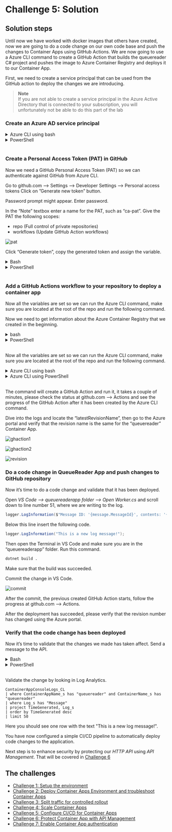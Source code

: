 # Challenge 5: Solution

## Solution steps
Until now we have worked with docker images that others have created, now we are going to do a code change on our own code base and push the changes to Container Apps using GitHub Actions.
We are now going to use a Azure CLI command to create a GitHub Action that builds the queuereader C# project and pushes the image to Azure Container Registry and deploys it to our Container App.

First, we need to create a service principal that can be used from the GitHub action to deploy the changes we are introducing.

> **Note**<br> 
> If you are not able to create a service principal in the Azure Active Directory that is connected to your subscription, you will unfortunately not be able to do this part of the lab



### Create an Azure AD service principal
<details>
  <summary>Azure CLI using bash</summary>

```bash

az ad sp create-for-rbac \
  --name <SERVICE_PRINCIPAL_NAME> \
  --role "contributor" \
  --scopes /subscriptions/<SUBSCRIPTION_ID>/resourceGroups/<RESOURCE_GROUP_NAME> \
  --sdk-auth

```
The return value from this command is a JSON payload, which includes the service principal's `tenantId`, `clientId`, and `clientSecret`.
Set the variables in bash.

```bash
spClientid=[Replace with the clientId of the service principal]
spClientSecret=[Replace with the clientSecret of the service principal]
tenantid=[Replace with the tenantId of the service principal]
```

  </summary>
</details>

<details>
  <summary>PowerShell</summary>

```PowerShell
$sp = New-AzADServicePrincipal -DisplayName <SERVICE_PRINCIPAL_NAME>

New-AzRoleAssignment -ApplicationId $sp.ApplicationId -RoleDefinitionName 'Contributor' -ResourceGroupName <RESOURCE_GROUP_NAME>

$spClientId = $sp.ApplicationId
$spClientSecret = $sp.PasswordCredentials.SecretText
$tenantId = (Get-AzContext | Select-Object -ExpandProperty Tenant).Id

```

  </summary>
</details>
<br>

### Create a Personal Access Token (PAT) in GitHub
Now we need a GitHub Personal Access Token (PAT) so we can authenticate against GitHub from Azure CLI.

Go to github.com --> Settings --> Developer Settings --> Personal access tokens Click on ”Generate new token” button.
 
Password prompt might appear. Enter password.

In the “Note” textbox enter a name for the PAT, such as “ca-pat”.
Give the PAT the following scopes: 
-	repo (Full control of private repositories) 
-	workflows (Update GitHub Action workflows)

![pat](images/pat.png)


Click “Generate token”, copy the generated token and assign the variable. 

<details>
  <summary>Bash</summary>

```bash
ghToken=[Replace with the PAT]
```
Set the "repoUrl" variable, replace <OWNER> with the GitHub account name. 
```bash
repoUrl=https://github.com/<OWNER>/ukth-appinn-containerapps-orderapi

```

  </summary>
</details>

<details>
  <summary>PowerShell</summary>

```PowerShell
$ghToken=[Replace with the PAT]
```
Set the "repoUrl" variable, replace <OWNER> with the GitHub account name. 

```PowerShell
$repoUrl="https://github.com/<OWNER>/ukth-appinn-containerapps-orderapi"

```

  </summary>
</details>
<br>

### Add a GitHub Actions workflow to your repository to deploy a container app
Now all the variables are set so we can run the Azure CLI command, make sure you are located at the root of the repo and run the following command.

Now we need to get information about the Azure Container Registry that we created in the beginning.

<details>
  <summary>bash</summary>


```bash
acrUrl=$(az acr show -n $acr -g $resourceGroup --query 'loginServer' -o tsv)
acrUsername=$(az acr show -n $acr -g $resourceGroup --query 'name' -o tsv)
acrSecret=$(az acr credential show -n $acr -g $resourceGroup --query passwords[0].value -o tsv)
```


  </summary>
</details>

<details>
  <summary>PowerShell</summary>

```PowerShell
$acrUrl = Get-AzContainerRegistry -Name $acr -ResourceGroupName $resourceGroup | Select-Object -ExpandProperty LoginServer
$acrCreds = Get-AzContainerRegistryCredential -Name $acr -ResourceGroupName $resourceGroup
$acrUsername=$acrCreds.Username
$acrSecret=$acrCreds.Password

```

  </summary>
</details>
<br>

Now all the variables are set so we can run the Azure CLI command, make sure you are located at the root of the repo and run the following command.

<details>
  <summary>Azure CLI using bash</summary>


```bash
az containerapp github-action add \
  --repo-url $repoUrl \
  --context-path "./queuereaderapp/Dockerfile" \
  --branch main \
  --name queuereader \
  --resource-group $resourceGroup \
  --registry-url $acrUrl \
  --registry-username $acrUsername \
  --registry-password $acrSecret \
  --service-principal-client-id $spClientid \
  --service-principal-client-secret $spClientSecret \
  --service-principal-tenant-id $tenantid \
  --token $ghToken

```


  </summary>
</details>

<details>
  <summary>Azure CLI using PowerShell</summary>

> **Note**<br>
> Whilst most Azure tasks can be done using native Azure PowerShell commands this is an exception. 
> Hence we will be using AZ CLI tool for this.
> If you havent logged in to Azure CLI you can run the following commands
> ```PowerShell
> # Login into Azure CLI
> az login --use-device-code
>
> # Check you are logged into the right Azure subscription. Inspect the name field
> az account show
>
> # In case not the right subscription
> az account set -s <subscription-id>
>
>```

```PowerShell

az containerapp github-action add \
  --repo-url $repoUrl \
  --context-path "./queuereaderapp/Dockerfile" \
  --branch main \
  --name queuereader \
  --resource-group $resourceGroup \
  --registry-url $acrUrl \
  --registry-username $acrUsername \
  --registry-password $acrSecret \
  --service-principal-client-id $spClientid \
  --service-principal-client-secret $spClientSecret \
  --service-principal-tenant-id $tenantid \
  --token $ghToken
```

  </summary>
</details>
<br>

The command will create a GitHub Action and run it, it takes a couple of minutes, please check the status at github.com --> Actions and see the progress of the GitHub Action after it has been created by the Azure CLI command.

Dive into the logs and locate the “latestRevisionName”, then go to the Azure portal and verify that the revision name is the same for the “queuereader” Container App.

![ghaction1](images/ghaction1.png)

![ghaction2](images/ghaction2.png)

![revision](images/revision.png)


### Do a code change in QueueReader App and push changes to GitHub repository
Now it’s time to do a code change and validate that it has been deployed.

Open _VS Code --> queuereaderapp folder --> Open Worker.cs_ and scroll down to line number 51, where we are writing to the log.  

```c#
logger.LogInformation($"Message ID: '{message.MessageId}', contents: '{message.Body?.ToString()}'");
```
Below this line insert the following code.

```c#
logger.LogInformation("This is a new log message!");
```
Then open the Terminal in VS Code and make sure you are in the “queuereaderapp” folder. Run this command.
```bash
dotnet build . 
```
Make sure that the build was succeeded.

Commit the change in VS Code.

![commit](images/commit.png)

After the commit, the previous created GitHub Action starts, follow the progress at github.com --> Actions.

After the deployment has succeeded, please verify that the revision number has changed using the Azure portal.

### Verify that the code change has been deployed 

Now it’s time to validate that the changes we made has taken affect. Send a message to the API.

<details>
  <summary>Bash</summary>

```bash
curl -X POST $dataURL?message=mynewlogmessage

```

  </summary>
</details>

<details>
  <summary>PowerShell</summary>

```PowerShell
curl -X POST "$($dataURL)?message=mynewlogmessage"
```

  </summary>
</details>
<br>

Validate the change by looking in Log Analytics.

```text
ContainerAppConsoleLogs_CL
| where ContainerAppName_s has "queuereader" and ContainerName_s has "queuereader"
| where Log_s has "Message"
| project TimeGenerated, Log_s
| order by TimeGenerated desc
| limit 50
``` 

Here you should see one row with the text "This is a new log message!".

You have now configured a simple CI/CD pipeline to automatically deploy code changes to the application.

Next step is to enhance security by protecting our _HTTP API_ using _API Management_. That will be covered in [Challenge 6](challenge5.md)
## The challenges

- [Challenge 1: Setup the environment](challenge1.md)
- [Challenge 2: Deploy Container Apps Environment and troubleshoot Container Apps](challenge2.md)
- [Challenge 3: Split traffic for controlled rollout](challenge3.md)
- [Challenge 4: Scale Container Apps](challenge4.md)
- [Challenge 5: Configure CI/CD for Container Apps](challenge5.md)
- [Challenge 6: Protect Container App with API Management](challenge6.md)
- [Challenge 7: Enable Container App authentication](challenge7.md)
